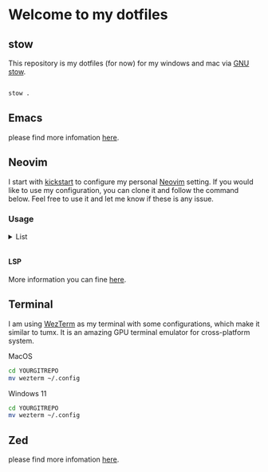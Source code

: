 # Welcome to my dotfiles

## stow

This repository is my dotfiles (for now) for my windows and mac via [GNU stow].

```bash

stow .

```

## Emacs

please find more infomation [here](./Emacs.org).

## Neovim

I start with [kickstart] to configure my personal [Neovim] setting. If you would like to use my configuration, you can clone it and follow the command below. Feel free to use it and let me know if these is any issue.

### Usage

<details>
<summary>List<p></summary>

Package manager

  - [lazy.nvim](https://github.com/folke/lazy.nvim)

Parsing

  - [treesitter](https://github.com/nvim-treesitter/nvim-treesitter)

Navigation

  - [telescope](https://github.com/nvim-telescope/telescope.nvim): fuzzy finder
  - [mini-files](https://github.com/nvim-tree/nvim-tree.lua): mini file explorer
  - [oil](https://github.com/stevearc/oil.nvim): really useful for creating and modifying files as
  normal buffer.

Editor tool/ Git/ notes taking

  - [gitsigns](https://github.com/lewis6991/gitsigns.nvim): git signs integration
  - [copilot](https://github.com/zbirenbaum/copilot.lua)
  - [render markdown](https://github.com/MeanderingProgrammer/render-markdown.nvim)
  - [markdown-preview](https://github.com/iamcco/markdown-preview.nvim)
  - [obsidian](https://github.com/iamcco/markdown-preview.nvim)
  - [trouble](https://github.com/folke/trouble.nvim)

UI

  - [lualine](https://github.com/nvim-lualine/lualine.nvim)
  - [mini-indentscope](https://github.com/echasnovski/mini.indentscop)
  - [virt-column](https://github.com/echasnovski/mini.indentscop)
  - [auto-session](https://github.com/echasnovski/mini.indentscop)

</details>

#### LSP

More information you can fine [here](https://weiting1991.github.io/weitingworks/posts/240927_neovim_setup/).

[kickstart]: https://github.com/nvim-lua/kickstart.nvim
[Neovim]: https://neovim.io/
[GNU stow]: https://www.gnu.org/software/stow/manual/stow.html

## Terminal

I am using [WezTerm](https://wezfurlong.org/wezterm/) as my terminal with some configurations, which make it similar to tumx. It is an amazing GPU terminal emulator for cross-platform system.

MacOS

```bash
cd YOURGITREPO
mv wezterm ~/.config
```

Windows 11

```bash
cd YOURGITREPO
mv wezterm ~/.config
```


## Zed
please find more infomation [here]().
